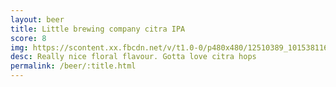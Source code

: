 ```yaml
---
layout: beer
title: Little brewing company citra IPA
score: 8
img: https://scontent.xx.fbcdn.net/v/t1.0-0/p480x480/12510389_10153811618073745_2543157782800791845_n.jpg?oh=5cedb837d124fd1d01e8c37a2a058b9e&oe=58BE74A7
desc: Really nice floral flavour. Gotta love citra hops
permalink: /beer/:title.html
---
```

